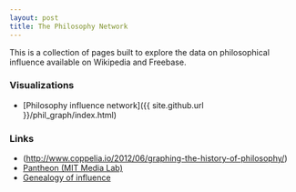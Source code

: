 ```yaml
---
layout: post
title: The Philosophy Network
---
```


This is a collection of pages built to explore the data on philosophical influence available on Wikipedia and Freebase.

### Visualizations

* [Philosophy influence network]({{ site.github.url }}/phil_graph/index.html)

### Links

* (http://www.coppelia.io/2012/06/graphing-the-history-of-philosophy/)
* [Pantheon (MIT Media Lab)](http://pantheon.media.mit.edu/treemap/country_exports/ES/all/-4000/2010/H15/pantheon)
* [Genealogy of influence](http://mike-love.net/genealogy/)
